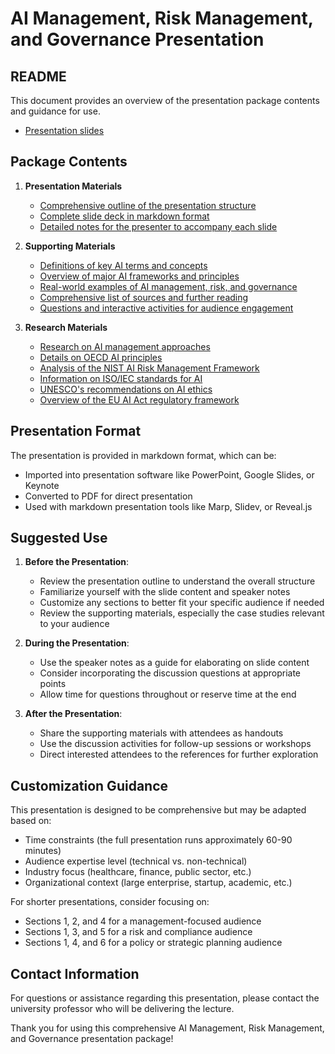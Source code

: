 # AI Management, Risk Management, and Governance Presentation
## README

This document provides an overview of the presentation package contents and guidance for use.
   - [Presentation slides](speaker_notes.md) 

## Package Contents

1. **Presentation Materials**
   - [Comprehensive outline of the presentation structure](presentation_outline.md) 
   - [Complete slide deck in markdown format](presentation_slides.md)
   - [Detailed notes for the presenter to accompany each slide](speaker_notes.md)

3. **Supporting Materials**
   - [Definitions of key AI terms and concepts](glossary.md)
   - [Overview of major AI frameworks and principles](frameworks_reference.md)
   - [Real-world examples of AI management, risk, and governance](case_studies.md)
   - [Comprehensive list of sources and further reading](references.md)
   - [Questions and interactive activities for audience engagement](discussion_activities.md)

4. **Research Materials**
   - [Research on AI management approaches](ai_management_concepts.md)
   - [Details on OECD AI principles](oecd_ai_principles.md)
   - [Analysis of the NIST AI Risk Management Framework](nist_ai_risk_framework.md)
   - [Information on ISO/IEC standards for AI](iso_iec_ai_standards.md)
   - [UNESCO's recommendations on AI ethics](unesco_ai_ethics.md)
   - [Overview of the EU AI Act regulatory framework](eu_ai_act.md)

## Presentation Format

The presentation is provided in markdown format, which can be:
- Imported into presentation software like PowerPoint, Google Slides, or Keynote
- Converted to PDF for direct presentation
- Used with markdown presentation tools like Marp, Slidev, or Reveal.js

## Suggested Use

1. **Before the Presentation**:
   - Review the presentation outline to understand the overall structure
   - Familiarize yourself with the slide content and speaker notes
   - Customize any sections to better fit your specific audience if needed
   - Review the supporting materials, especially the case studies relevant to your audience

2. **During the Presentation**:
   - Use the speaker notes as a guide for elaborating on slide content
   - Consider incorporating the discussion questions at appropriate points
   - Allow time for questions throughout or reserve time at the end

3. **After the Presentation**:
   - Share the supporting materials with attendees as handouts
   - Use the discussion activities for follow-up sessions or workshops
   - Direct interested attendees to the references for further exploration

## Customization Guidance

This presentation is designed to be comprehensive but may be adapted based on:
- Time constraints (the full presentation runs approximately 60-90 minutes)
- Audience expertise level (technical vs. non-technical)
- Industry focus (healthcare, finance, public sector, etc.)
- Organizational context (large enterprise, startup, academic, etc.)

For shorter presentations, consider focusing on:
- Sections 1, 2, and 4 for a management-focused audience
- Sections 1, 3, and 5 for a risk and compliance audience
- Sections 1, 4, and 6 for a policy or strategic planning audience

## Contact Information

For questions or assistance regarding this presentation, please contact the university professor who will be delivering the lecture.

Thank you for using this comprehensive AI Management, Risk Management, and Governance presentation package!
